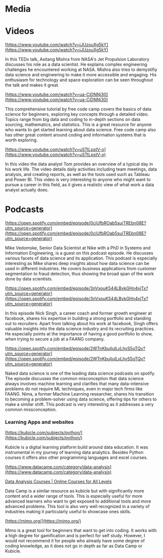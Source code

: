 # Media

# Videos

[https://www.youtube.com/watch?v=iJUzouXg5kY](https://www.youtube.com/watch?v=iJUzouXg5kY)

In this TEDx talk, Asitang Mishra from NASA's Jet Propulsion Laboratory discusses his role as a data scientist. He explains complex engineering challenges he encountered working at NASA.  Mishra also tries to demystifiy data science and engineering to make it more accessible and engaging. His enthusiasm for technology and space exploration can be seen throughout the talk and makes it great.

[https://www.youtube.com/watch?v=ua-CiDNNj30](https://www.youtube.com/watch?v=ua-CiDNNj30)

This comprehensive tutorial by free code camp covers the basics of data science for beginners, exploring key concepts through a detailed video. Topics range from big data and coding to in-depth sections on data sourcing, mathematics, and statistics. This is a great resource for anyone who wants to get started learning about data science. Free code camp also has other great content around coding and information systems that is worth exploring.

[https://www.youtube.com/watch?v=uSTtLpstV-o](https://www.youtube.com/watch?v=uSTtLpstV-o)

In this video the data analyst Tom provides an overview of a typical day in his work life. The video details daily activities including team meetings, data analysis, and creating reports, as well as the tools used such as Tableau and Power BI. This video is very interesting to anyone who might want to pursue a career in this field, as it gives a realistic view of what work a data analyst actually does.

# Podcasts

[https://open.spotify.com/embed/episode/0ciUfbROab5suiTREbn08E?utm_source=generator](https://open.spotify.com/embed/episode/0ciUfbROab5suiTREbn08E?utm_source=generator)

Mike Vedomske, Senior Data Scientist at Nike with a PhD in Systems and Information Engineering, is a guest on this podcast episode. He discusses various facets of data science and its application. This podcast is especially interesting as Mike shares deep insights about how data science can be used in different industries. He covers business applications from customer segmentation to fraud detection, thus showing the broad span of the work done by data scientists.

[https://open.spotify.com/embed/episode/3nVxouK544LBvkGHn4xjTx?utm_source=generator](https://open.spotify.com/embed/episode/3nVxouK544LBvkGHn4xjTx?utm_source=generator)

In this episode Nick Singh, a career coach and former growth engineer at facebook, shares his expertise in building a strong portfolio and standing out to recruiters. Apart from talking about his work at facebook, Singh offers valuable insights into the data science industry and its recruiting practices. He especially points at the importance of having a good portfolio to show, when trying to secure a job at a FAANG company.

[https://open.spotify.com/embed/episode/2WTnKbuljulLvLhvS5oTQv?utm_source=generator](https://open.spotify.com/embed/episode/2WTnKbuljulLvLhvS5oTQv?utm_source=generator)

Naked data science is one of the leading data science podcasts on spotify. The episode discusses the common misconception that data science always involves machine learning and clarifies that many data-intensive problems do not require ML techniques, even in major tech firms like FAANG. Nima, a former Machine Learning researcher, shares his transition to becoming a problem-solver using data science, offering tips for others to make a similar shift. This podcast is very interesting as it addresses a very common missconception. 

### Learning Apps and websites

[https://kubicle.com/subjects/python/](https://kubicle.com/subjects/python/)

Kubicle is a digital learning platform build around data education. It was instrumental in my journey of learning data analytics. Besides Python courses it offers also other programming languages and excel courses.

[https://www.datacamp.com/category/data-analysis](https://www.datacamp.com/category/data-analysis)

[Data Analysis Courses | Online Courses for All Levels](https://www.datacamp.com/category/data-analysis)

Data Camp is a similar resource as kubicle but with significantly more content and a wider range of tools. This is especially useful for more advanced learners who want to get exposed to additional tools and more advanced problems. This tool is also very well recognized in a variety of industries making it particularly useful to showcase ones skills.

[https://mimo.org/](https://mimo.org/)

Mimo is a great tool for beginners that want to get into coding. It works with a high degree for gamification and is perfect for self study. However, I would not recommend it for people who already have some degree of coding knowledge, as it does not go in depth as far as Data Camp or Kubicle.